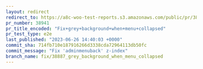 ```yaml
---
layout: redirect
redirect_to: https://a8c-woo-test-reports.s3.amazonaws.com/public/pr/38941/e2e/index.html
pr_number: 38941
pr_title_encoded: "Fix+grey+background+when+menu+collapsed"
pr_test_type: e2e
last_published: "2023-06-26 14:40:03 +0000"
commit_sha: 714fb710e187916266d3338cda72964113db50fc
commit_message: "Fix 'adminmenuback' z-index"
branch_name: fix/38887_grey_background_when_menu_collapsed
---
```

